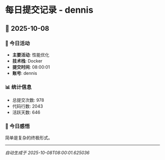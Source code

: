 # 每日提交记录 - dennis

## 📅 2025-10-08

### 🎯 今日活动
- **主要活动**: 性能优化
- **技术栈**: Docker
- **提交时间**: 08:00:01
- **账号**: dennis

### 📊 统计信息
- 总提交次数: 978
- 代码行数: 2043
- 活跃天数: 646

### 💭 今日感悟
简单是复杂的终极形式。

---
*自动生成于 2025-10-08T08:00:01.625036*
